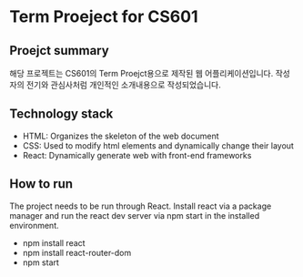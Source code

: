 # Term Proeject for CS601 

## Proejct summary
해당 프로젝트는 CS601의 Term Proejct용으로 제작된 웹 어플리케이션입니다.
작성자의 전기와 관심사처럼 개인적인 소개내용으로 작성되었습니다.

## Technology stack
- HTML: Organizes the skeleton of the web document
- CSS: Used to modify html elements and dynamically change their layout
- React: Dynamically generate web with front-end frameworks





## How to run
The project needs to be run through React. 
Install react via a package manager and run the react dev server via npm start in the installed environment. 
- npm install react 
- npm install react-router-dom
- npm start 
